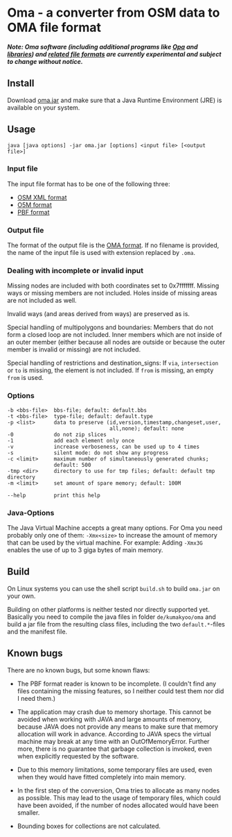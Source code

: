 # Oma - a converter from OSM data to OMA file format

***Note: Oma software (including additional programs like
[Opa](https://github.com/kumakyoo42/Opa) and
[libraries](https://github.com/kumakyoo42/OmaLibJava)) and [related
file formats](https://github.com/kumakyoo42/oma-file-formats) are
currently experimental and subject to change without notice.***

## Install

Download [oma.jar](/oma.jar) and make sure that a Java Runtime
Environment (JRE) is available on your system.

## Usage

    java [java options] -jar oma.jar [options] <input file> [<output file>]

### Input file

The input file format has to be one of the following three:

* [OSM XML format](https://wiki.openstreetmap.org/wiki/OSM_XML)
* [O5M format](https://wiki.openstreetmap.org/wiki/O5m)
* [PBF format](https://wiki.openstreetmap.org/wiki/PBF_Format)

### Output file

The format of the output file is the [OMA
format](https://github.com/kumakyoo42/oma-file-formats/blob/main/OMA.md).
If no filename is provided, the name of the input file is used with
extension replaced by `.oma`.

### Dealing with incomplete or invalid input

Missing nodes are included with both coordinates set to 0x7fffffff.
Missing ways or missing members are not included. Holes inside of
missing areas are not included as well.

Invalid ways (and areas derived from ways) are preserved as is.

Special handling of multipolygons and boundaries: Members that do not
form a closed loop are not included. Inner members which are not
inside of an outer member (either because all nodes are outside or
because the outer member is invalid or missing) are not included.

Special handling of restrictions and destination_signs: If `via`,
`intersection` or `to` is missing, the element is not included. If
`from` is missing, an empty `from` is used.

### Options

    -b <bbs-file>  bbs-file; default: default.bbs
    -t <bbs-file>  type-file; default: default.type
    -p <list>      data to preserve (id,version,timestamp,changeset,user,
                                     all,none); default: none
    -0             do not zip slices
    -1             add each element only once
    -v             increase verboseness, can be used up to 4 times
    -s             silent mode: do not show any progress
    -c <limit>     maximum number of simultaneously generated chunks;
                   default: 500
    -tmp <dir>     directory to use for tmp files; default: default tmp directory
    -m <limit>     set amount of spare memory; default: 100M

    --help         print this help

### Java-Options

The Java Virtual Machine accepts a great many options. For Oma you
need probably only one of them: `-Xmx<size>` to increase the amount of
memory that can be used by the virtual machine. For example: Adding
`-Xmx3G` enables the use of up to 3 giga bytes of main memory.

## Build

On Linux systems you can use the shell script `build.sh` to build
`oma.jar` on your own.

Building on other platforms is neither tested nor directly supported
yet. Basically you need to compile the java files in folder
`de/kumakyoo/oma` and build a jar file from the resulting class files,
including the two `default.*`-files and the manifest file.

## Known bugs

There are no known bugs, but some known flaws:

* The PBF format reader is known to be incomplete. (I couldn't find
any files containing the missing features, so I neither could test
them nor did I need them.)

* The application may crash due to memory shortage. This cannot be
avoided when working with JAVA and large amounts of memory, because
JAVA does not provide any means to make sure that memory allocation
will work in advance. According to JAVA specs the virtual machine may
break at any time with an OutOfMemoryError. Further more, there is no
guarantee that garbage collection is invoked, even when explicitly
requested by the software.

* Due to this memory limitations, some temporary files are used, even
when they would have fitted completely into main memory.

* In the first step of the conversion, Oma tries to allocate as many
nodes as possible. This may lead to the usage of temporary files,
which could have been avoided, if the number of nodes allocated would
have been smaller.

* Bounding boxes for collections are not calculated.
